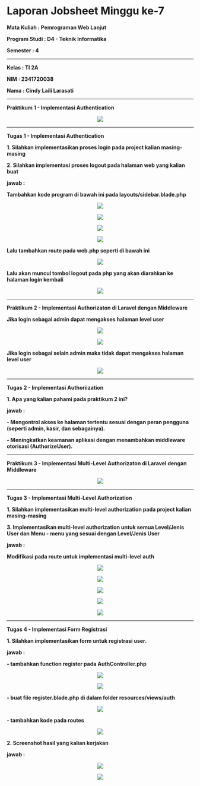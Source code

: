 # Laporan Jobsheet Minggu ke-7
<b>Mata Kuliah : Pemrograman Web Lanjut</b></p>
<b>Program Studi : D4 - Teknik Informatika</b></p>
<b>Semester : 4</b>
<hr>
<b>Kelas : TI 2A</b></p>
<b>NIM : 2341720038</b></p>
<b>Nama : Cindy Laili Larasati</b>
<hr>

<b>Praktikum 1 - Implementasi Authentication<b>
<p align="center">
    <img src="Gambar/P1.png"></p>
<hr>
<b>Tugas 1 - Implementasi Authentication</b></p>
<p>1. Silahkan implementasikan proses login pada project kalian masing-masing</p>
<p>2. Silahkan implementasi proses logout pada halaman web yang kalian buat</p> 
<p>jawab :</p>
<p>Tambahkan kode program di bawah ini pada layouts/sidebar.blade.php</p>
<p align="center">
    <img src="Gambar/T1.1.png"></p>
<p align="center">
    <img src="Gambar/T1.2.png"></p>
<p align="center">
    <img src="Gambar/T1.3.png"></p>
<p align="center">
    <img src="Gambar/T1.4.png"></p>

<p>Lalu tambahkan route pada web.php seperti di bawah ini</p>
<p align="center">
    <img src="Gambar/T1.5.png"></p>

<p>Lalu akan muncul tombol logout pada php yang akan diarahkan ke halaman login
kembali</p>
<p align="center">
    <img src="Gambar/T1.6.png"></p>
<hr>

<b>Praktikum 2 - Implementasi Authorizaton di Laravel dengan Middleware</b></p>
<P>Jika login sebagai admin dapat mengakses halaman level user</P>
<p align="center">
    <img src="Gambar/P2.1.png"></p>
<p align="center">
    <img src="Gambar/P2.2.png"></p>

<P>Jika login sebagai selain admin maka tidak dapat mengakses halaman level user</P>
<p align="center">
    <img src="Gambar/P2.3.png"></p>
<hr>

<b>Tugas 2 - Implementasi Authoriization</b></p>
<p>1. Apa yang kalian pahami pada praktikum 2 ini?</p>
<p>jawab :</p>
<p>- Mengontrol akses ke halaman tertentu sesuai dengan peran pengguna (seperti admin, kasir, dan sebagainya).</p>
<p>- Meningkatkan keamanan aplikasi dengan menambahkan middleware otorisasi (AuthorizeUser).</p>
<hr>

<b>Praktikum 3 - Implementasi Multi-Level Authorizaton di Laravel dengan Middleware</b></p>
<p align="center">
    <img src="Gambar/P3.png"></p>
<hr>

<b>Tugas 3 - Implementasi Multi-Level Authorization</b></p>
<p>1. Silahkan implementasikan multi-level authorization pada project kalian masing-masing</p>
<p>3. Implementasikan multi-level authorization untuk semua Level/Jenis User dan Menu - menu yang sesuai dengan Level/Jenis User</p>
<p>jawab : </p>
<p>Modifikasi pada route untuk implementasi multi-level auth</p>
<p align="center">
    <img src="Gambar/T3.1.png"></p>
<p align="center">
    <img src="Gambar/T3.2.png"></p>
<p align="center">
    <img src="Gambar/T3.3.png"></p>
<p align="center">
    <img src="Gambar/T3.4.png"></p>
<p align="center">
    <img src="Gambar/T3.5.png"></p>
<hr>

<b>Tugas 4 - Implementasi Form Registrasi</b></p>
<p>1. Silahkan implementasikan form untuk registrasi user. </p>
<p>jawab : </p>
<p>- tambahkan function register pada AuthController.php</p>
<p align="center">
    <img src="Gambar/T4.1.png"></p>
    <p align="center">
    <img src="Gambar/T4.2.png"></p>

<p>- buat file register.blade.php di dalam folder resources/views/auth</p>
<p align="center">
    <img src="Gambar/T4.3.png"></p>

<p>- tambahkan kode pada routes</p>
<p align="center">
    <img src="Gambar/T4.4.png"></p>

<p>2. Screenshot hasil yang kalian kerjakan</p>
<p>jawab : </p>
<p align="center">
    <img src="Gambar/T4.5.png"></p>
<p align="center">
    <img src="Gambar/T4.6.png"></p>
